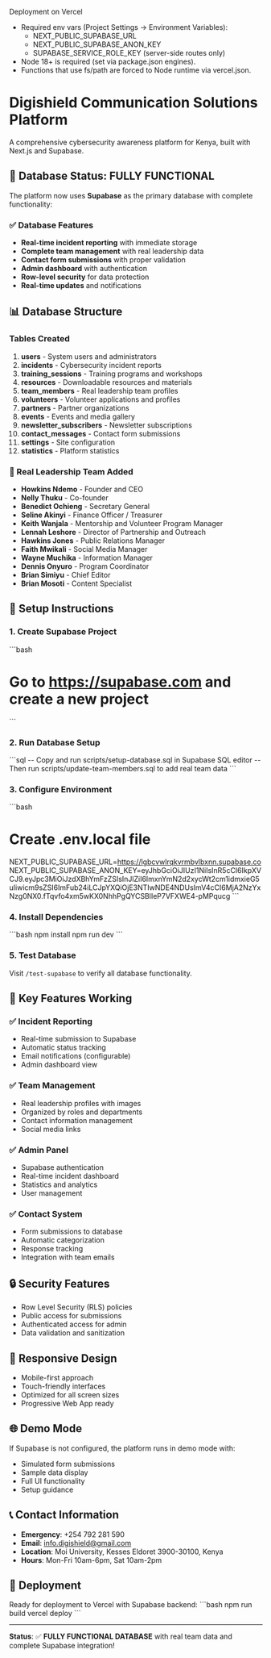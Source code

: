 Deployment on Vercel

- Required env vars (Project Settings → Environment Variables):
  - NEXT_PUBLIC_SUPABASE_URL
  - NEXT_PUBLIC_SUPABASE_ANON_KEY
  - SUPABASE_SERVICE_ROLE_KEY (server-side routes only)
- Node 18+ is required (set via package.json engines).
- Functions that use fs/path are forced to Node runtime via vercel.json.
# Digishield Communication Solutions Platform

A comprehensive cybersecurity awareness platform for Kenya, built with Next.js and Supabase.

## 🚀 Database Status: FULLY FUNCTIONAL

The platform now uses **Supabase** as the primary database with complete functionality:

### ✅ Database Features
- **Real-time incident reporting** with immediate storage
- **Complete team management** with real leadership data
- **Contact form submissions** with proper validation
- **Admin dashboard** with authentication
- **Row-level security** for data protection
- **Real-time updates** and notifications

## 📊 Database Structure

### Tables Created
1. **users** - System users and administrators
2. **incidents** - Cybersecurity incident reports
3. **training_sessions** - Training programs and workshops
4. **resources** - Downloadable resources and materials
5. **team_members** - Real leadership team profiles
6. **volunteers** - Volunteer applications and profiles
7. **partners** - Partner organizations
8. **events** - Events and media gallery
9. **newsletter_subscribers** - Newsletter subscriptions
10. **contact_messages** - Contact form submissions
11. **settings** - Site configuration
12. **statistics** - Platform statistics

### 👥 Real Leadership Team Added
- **Howkins Ndemo** - Founder and CEO
- **Nelly Thuku** - Co-founder
- **Benedict Ochieng** - Secretary General
- **Seline Akinyi** - Finance Officer / Treasurer
- **Keith Wanjala** - Mentorship and Volunteer Program Manager
- **Lennah Leshore** - Director of Partnership and Outreach
- **Hawkins Jones** - Public Relations Manager
- **Faith Mwikali** - Social Media Manager
- **Wayne Muchika** - Information Manager
- **Dennis Onyuro** - Program Coordinator
- **Brian Simiyu** - Chief Editor
- **Brian Mosoti** - Content Specialist

## 🔧 Setup Instructions

### 1. Create Supabase Project
\`\`\`bash
# Go to https://supabase.com and create a new project
\`\`\`

### 2. Run Database Setup
\`\`\`sql
-- Copy and run scripts/setup-database.sql in Supabase SQL editor
-- Then run scripts/update-team-members.sql to add real team data
\`\`\`

### 3. Configure Environment
\`\`\`bash
# Create .env.local file
NEXT_PUBLIC_SUPABASE_URL=https://lgbcvwlrqkvrmbvlbxnn.supabase.co
NEXT_PUBLIC_SUPABASE_ANON_KEY=eyJhbGciOiJIUzI1NiIsInR5cCI6IkpXVCJ9.eyJpc3MiOiJzdXBhYmFzZSIsInJlZiI6ImxnYmN2d2xycWt2cm1idmxieG5uIiwicm9sZSI6ImFub24iLCJpYXQiOjE3NTIwNDE4NDUsImV4cCI6MjA2NzYxNzg0NX0.fTqvfo4xm5wKX0NhhPgQYCSBlIeP7VFXWE4-pMPqucg
\`\`\`

### 4. Install Dependencies
\`\`\`bash
npm install
npm run dev
\`\`\`

### 5. Test Database
Visit `/test-supabase` to verify all database functionality.

## 🎯 Key Features Working

### ✅ Incident Reporting
- Real-time submission to Supabase
- Automatic status tracking
- Email notifications (configurable)
- Admin dashboard view

### ✅ Team Management
- Real leadership profiles with images
- Organized by roles and departments
- Contact information management
- Social media links

### ✅ Admin Panel
- Supabase authentication
- Real-time incident dashboard
- Statistics and analytics
- User management

### ✅ Contact System
- Form submissions to database
- Automatic categorization
- Response tracking
- Integration with team emails

## 🔒 Security Features
- Row Level Security (RLS) policies
- Public access for submissions
- Authenticated access for admin
- Data validation and sanitization

## 📱 Responsive Design
- Mobile-first approach
- Touch-friendly interfaces
- Optimized for all screen sizes
- Progressive Web App ready

## 🌐 Demo Mode
If Supabase is not configured, the platform runs in demo mode with:
- Simulated form submissions
- Sample data display
- Full UI functionality
- Setup guidance

## 📞 Contact Information
- **Emergency**: +254 792 281 590
- **Email**: info.digishield@gmail.com
- **Location**: Moi University, Kesses Eldoret 3900-30100, Kenya
- **Hours**: Mon-Fri 10am-6pm, Sat 10am-2pm

## 🚀 Deployment
Ready for deployment to Vercel with Supabase backend:
\`\`\`bash
npm run build
vercel deploy
\`\`\`

---

**Status**: ✅ **FULLY FUNCTIONAL DATABASE** with real team data and complete Supabase integration!
